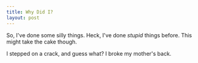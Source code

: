 ```yaml
---
title: Why Did I?
layout: post
---
```


So, I've done some silly things. Heck, I've done *stupid* things before. This might take the cake though.

I stepped on a crack, and guess what? I broke my mother's back.
